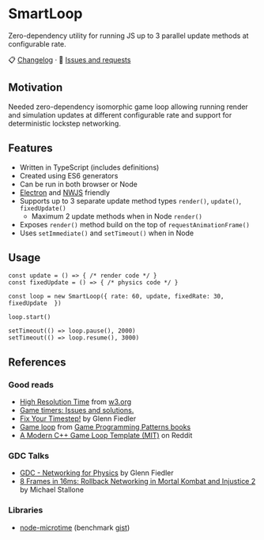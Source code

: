 # SmartLoop

Zero-dependency utility for running JS up to 3 parallel update methods at configurable rate.

📋 [Changelog](https://github.com/derived-studio/smart-loop/blob/main/README.md)
·
📢 [Issues and requests](https://github.com/derived-studio/smart-loop/issues)

## Motivation

Needed zero-dependency isomorphic game loop allowing running render and simulation updates at different configurable rate and support for deterministic lockstep networking.

## Features

- Written in TypeScript (includes definitions)
- Created using ES6 generators
- Can be run in both browser or Node
- [Electron](https://www.electronjs.org/) and [NWJS](https://nwjs.io/) friendly
- Supports up to 3 separate update method types `render()`, `update()`, `fixedUpdate()`
  - Maximum 2 update methods when in Node `render()`
- Exposes `render()` method build on the top of `requestAnimationFrame()`
- Uses `setImmediate()` and `setTimeout()` when in Node

## Usage

```
const update = () => { /* render code */ }
const fixedUpdate = () => { /* physics code */ }

const loop = new SmartLoop({ rate: 60, update, fixedRate: 30, fixedUpdate  })

loop.start()

setTimeout(() => loop.pause(), 2000)
setTimeout(() => loop.resume(), 3000)
```

## References

### Good reads

- [High Resolution Time](https://www.w3.org/TR/hr-time) from [w3.org](https://www.w3.org)
- [Game timers: Issues and solutions.](https://www.fabiensanglard.net/timer_and_framerate/index.php)
- [Fix Your Timestep!](https://gafferongames.com/post/fix_your_timestep/) by Glenn Fiedler
- [Game loop](http://gameprogrammingpatterns.com/game-loop.html) from [Game Programming Patterns books](http://gameprogrammingpatterns.com/)
- [A Modern C++ Game Loop Template (MIT)](https://www.reddit.com/r/gamedev/comments/41v2td/a_modern_c_game_loop_template_mit/) on Reddit

### GDC Talks

- [GDC - Networking for Physics](https://www.youtube.com/watch?v=Z9X4lysFr64) by Glenn Fiedler
- [8 Frames in 16ms: Rollback Networking in Mortal Kombat and Injustice 2](https://www.youtube.com/watch?v=7jb0FOcImdg&t=1082s&ab_channel=GDC) by Michael Stallone

### Libraries

- [node-microtime](https://github.com/wadey/node-microtime) (benchmark [gist](https://gist.github.com/fengmk2/4345606))
